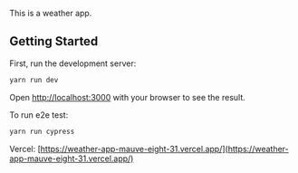This is a weather app.

## Getting Started

First, run the development server:

```bash
yarn run dev
```

Open [http://localhost:3000](http://localhost:3000) with your browser to see the result.

To run e2e test:

```bash
yarn run cypress
```

Vercel: [https://weather-app-mauve-eight-31.vercel.app/](https://weather-app-mauve-eight-31.vercel.app/)
